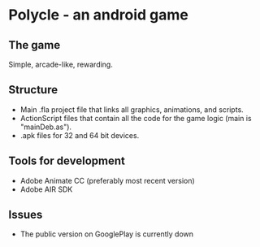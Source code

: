 # Polycle - an android game
## The game

Simple, arcade-like, rewarding.
## Structure
- Main .fla project file that links all graphics, animations, and scripts.
- ActionScript files that contain all the code for the game logic (main is "mainDeb.as").
- .apk files for 32 and 64 bit devices.

## Tools for development
- Adobe Animate CC (preferably most recent version)
- Adobe AIR SDK

## Issues
- The public version on GooglePlay is currently down